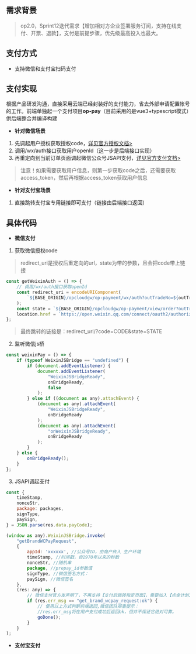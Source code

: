 ## 需求背景

> op2.0，Sprint12迭代需求【增加相对方企业签署服务订阅，支持在线支付、开票、退款】，支付是前提步骤，优先级最高投入也最大。

## 支付方式
- 支持微信和支付宝扫码支付

## 支付实现
根据产品研发沟通，直接采用云端已经封装好的支付能力，省去外部申请配置帐号的工作。前端单独起一个支付项目**op-pay**（目前采用的是vue3+typescript模式）供后端整合并编译构建
- **针对微信场景**
1. 先调起用户授权获取授权code，[详见官方授权文档>](https://developers.weixin.qq.com/doc/offiaccount/OA_Web_Apps/Wechat_webpage_authorization.html)
2. 调用/wx/auth接口获取用户openId（这一步是后端接口实现）
3. 再重定向到当前订单页面调起微信公众号JSAPI支付，[详见官方支付文档>](https://pay.weixin.qq.com/wiki/doc/apiv3_partner/open/pay/chapter2_3.shtml)
> 注意！如果需要获取用户信息，则第一步获取code之后，还需要获取access_token，然后再根据access_token获取用户信息
- **针对支付宝场景**
1. 直接跳转支付宝专用链接即可支付（链接由后端接口返回）
## 具体代码
- **微信支付**

1. 获取微信授权code
> redirect_uri是授权后重定向的url，state为带的参数，且会把code带上链接


```js
const getWeixinAuth = () => {
    // 调用/wx/auth接口获取openId
    const redirect_uri = encodeURIComponent(
        `${BASE_ORIGIN}/opcloudgw/op-payment/wx/auth?outTradeNo=${outTradeNo}`
    );
    const state = `${BASE_ORIGIN}/opcloudgw/op-payment/view/order?outTradeNo=${outTradeNo}`;
    location.href = `https://open.weixin.qq.com/connect/oauth2/authorize?appid=${payInfo.value.wxAppId}&redirect_uri=${redirect_uri}&response_type=code&scope=snsapi_userinfo&state=${state}#wechat_redirect`;
};
```
> 最终跳转的链接是：redirect_uri/?code=CODE&state=STATE
2. 监听微信js桥

```js
const weixinPay = () => {
    if (typeof WeixinJSBridge == "undefined") {
        if (document.addEventListener) {
            document.addEventListener(
                "WeixinJSBridgeReady",
                onBridgeReady,
                false
            );
        } else if ((document as any).attachEvent) {
            (document as any).attachEvent(
                "WeixinJSBridgeReady",
                onBridgeReady
            );
            (document as any).attachEvent(
                "onWeixinJSBridgeReady",
                onBridgeReady
            );
        }
    } else {
        onBridgeReady();
    }
};
```
3. JSAPI调起支付

```js
const {
    timeStamp,
    nonceStr,
    package: packages,
    signType,
    paySign,
} = JSON.parse(res.data.payCode);

(window as any).WeixinJSBridge.invoke(
    "getBrandWCPayRequest",
    {
        appId: 'xxxxxx', //公众号ID，由商户传入 生产环境
        timeStamp, //时间戳，自1970年以来的秒数
        nonceStr, //随机串
        package, //prepay_id参数值
        signType, //微信签名方式：
        paySign, //微信签名
    },
    (res: any) => {
        // 微信支付官方发声明了，不再支持【支付后跳转指定页面】，需要加入【点金计划】才可实现此功能
        if (res.err_msg == "get_brand_wcpay_request:ok") {
            // 使用以上方式判断前端返回,微信团队郑重提示：
            //res.err_msg将在用户支付成功后返回ok，但并不保证它绝对可靠。
            goDone();
        }
    }
);
```
- **支付宝支付**

